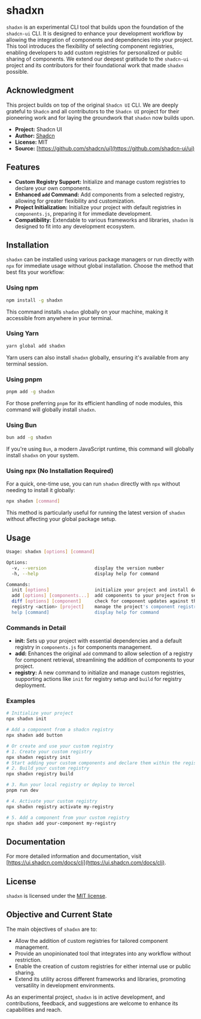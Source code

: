 
# shadxn

`shadxn` is an experimental CLI tool that builds upon the foundation of the `shadcn-ui` CLI. It is designed to enhance your development workflow by allowing the integration of components and dependencies into your project. This tool introduces the flexibility of selecting component registries, enabling developers to add custom registries for personalized or public sharing of components. We extend our deepest gratitude to the `shadcn-ui` project and its contributors for their foundational work that made `shadxn` possible.

## Acknowledgment 
This project builds on top of the original `Shadcn UI` CLI. We are deeply grateful to `Shadcn` and all contributors to the `Shadcn UI` project for their pioneering work and for laying the groundwork that `shadxn` now builds upon.
 -  **Project:** Shadcn UI
 -  **Author:** [Shadcn](https://twitter.com/shadcn) 
 -  **License:** MIT 
 -  **Source:** [https://github.com/shadcn/ui](https://github.com/shadcn-ui/ui)

## Features

- **Custom Registry Support:** Initialize and manage custom registries to declare your own components.
- **Enhanced `add` Command:** Add components from a selected registry, allowing for greater flexibility and customization.
- **Project Initialization:** Initialize your project with default registries in `components.js`, preparing it for immediate development.
- **Compatibility:** Extendable to various frameworks and libraries, `shadxn` is designed to fit into any development ecosystem.

## Installation

`shadxn` can be installed using various package managers or run directly with `npx` for immediate usage without global installation. Choose the method that best fits your workflow:

### Using npm

```bash
npm install -g shadxn
```

This command installs `shadxn` globally on your machine, making it accessible from anywhere in your terminal.

### Using Yarn

```bash
yarn global add shadxn
```

Yarn users can also install `shadxn` globally, ensuring it's available from any terminal session.

### Using pnpm

```bash
pnpm add -g shadxn
```

For those preferring `pnpm` for its efficient handling of node modules, this command will globally install `shadxn`.

### Using Bun

```bash
bun add -g shadxn
```

If you're using `Bun`, a modern JavaScript runtime, this command will globally install `shadxn` on your system.

### Using npx (No Installation Required)

For a quick, one-time use, you can run `shadxn` directly with `npx` without needing to install it globally:

```bash
npx shadxn [command]
```

This method is particularly useful for running the latest version of `shadxn` without affecting your global package setup.

## Usage

```bash
Usage: shadxn [options] [command]

Options:
  -v, --version                  display the version number
  -h, --help                     display help for command

Commands:
  init [options]                 initialize your project and install dependencies, adds default registries
  add [options] [components...]  add components to your project from selected registries
  diff [options] [component]     check for component updates against the registry
  registry <action> [project]    manage the project's component registry
  help [command]                 display help for command
```

### Commands in Detail

- **init:** Sets up your project with essential dependencies and a default registry in `components.js` for components management.
- **add:** Enhances the original `add` command to allow selection of a registry for component retrieval, streamlining the addition of components to your project.
- **registry:** A new command to initialize and manage custom registries, supporting actions like `init` for registry setup and `build` for registry deployment.

### Examples

```bash
# Initialize your project
npx shadxn init

# Add a component from a shadcn registry
npx shadxn add button

# Or create and use your custom registry
# 1. Create your custom registry
npx shadxn registry init
# Start adding your custom components and declare them within the registry/registry.tsx file
# 2. Build your custom registry
npx shadxn registry build

# 3. Run your local registry or deploy to Vercel
pnpm run dev

# 4. Activate your custom registry
npx shadxn registry activate my-registry

# 5. Add a component from your custom registry
npx shadxn add your-component my-registry
```

## Documentation

For more detailed information and documentation, visit [https://ui.shadcn.com/docs/cli](https://ui.shadcn.com/docs/cli).

## License

`shadxn` is licensed under the [MIT license](https://github.com/anis-marrouchi/shadxn/blob/main/LICENSE.md).

## Objective and Current State

The main objectives of `shadxn` are to:
- Allow the addition of custom registries for tailored component management.
- Provide an unopinionated tool that integrates into any workflow without restriction.
- Enable the creation of custom registries for either internal use or public sharing.
- Extend its utility across different frameworks and libraries, promoting versatility in development environments.

As an experimental project, `shadxn` is in active development, and contributions, feedback, and suggestions are welcome to enhance its capabilities and reach.